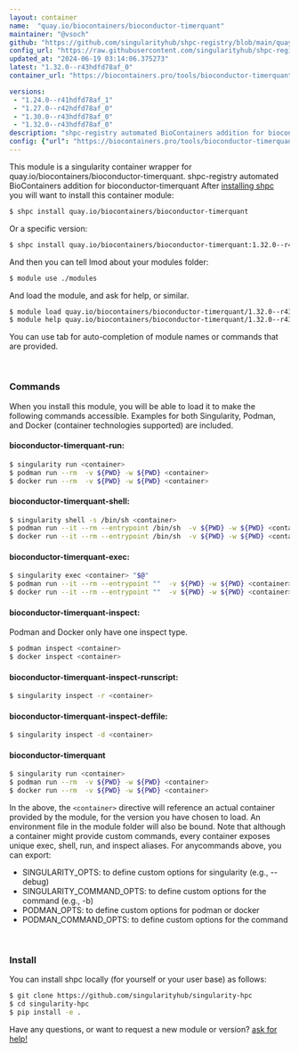 ```yaml
---
layout: container
name:  "quay.io/biocontainers/bioconductor-timerquant"
maintainer: "@vsoch"
github: "https://github.com/singularityhub/shpc-registry/blob/main/quay.io/biocontainers/bioconductor-timerquant/container.yaml"
config_url: "https://raw.githubusercontent.com/singularityhub/shpc-registry/main/quay.io/biocontainers/bioconductor-timerquant/container.yaml"
updated_at: "2024-06-19 03:14:06.375273"
latest: "1.32.0--r43hdfd78af_0"
container_url: "https://biocontainers.pro/tools/bioconductor-timerquant"

versions:
 - "1.24.0--r41hdfd78af_1"
 - "1.27.0--r42hdfd78af_0"
 - "1.30.0--r43hdfd78af_0"
 - "1.32.0--r43hdfd78af_0"
description: "shpc-registry automated BioContainers addition for bioconductor-timerquant"
config: {"url": "https://biocontainers.pro/tools/bioconductor-timerquant", "maintainer": "@vsoch", "description": "shpc-registry automated BioContainers addition for bioconductor-timerquant", "latest": {"1.32.0--r43hdfd78af_0": "sha256:0501e675129bb551d28ef2e8e17bf4f083f77a0988381a9472408cc795053623"}, "tags": {"1.24.0--r41hdfd78af_1": "sha256:e48b927fe50ee8c5d92a043adb506e340888e520766cc2bf7456445e025a8520", "1.27.0--r42hdfd78af_0": "sha256:247bf7fc845c7fff3f826c6a6ac5af3473d12cc709680e077e83638ef1a41c94", "1.30.0--r43hdfd78af_0": "sha256:60577d4c11b3bfdb807c68166c5249971429c8e7f90bde47d52ed90ed9958cfc", "1.32.0--r43hdfd78af_0": "sha256:0501e675129bb551d28ef2e8e17bf4f083f77a0988381a9472408cc795053623"}, "docker": "quay.io/biocontainers/bioconductor-timerquant"}
---
```


This module is a singularity container wrapper for quay.io/biocontainers/bioconductor-timerquant.
shpc-registry automated BioContainers addition for bioconductor-timerquant
After [installing shpc](#install) you will want to install this container module:


```bash
$ shpc install quay.io/biocontainers/bioconductor-timerquant
```

Or a specific version:

```bash
$ shpc install quay.io/biocontainers/bioconductor-timerquant:1.32.0--r43hdfd78af_0
```

And then you can tell lmod about your modules folder:

```bash
$ module use ./modules
```

And load the module, and ask for help, or similar.

```bash
$ module load quay.io/biocontainers/bioconductor-timerquant/1.32.0--r43hdfd78af_0
$ module help quay.io/biocontainers/bioconductor-timerquant/1.32.0--r43hdfd78af_0
```

You can use tab for auto-completion of module names or commands that are provided.

<br>

### Commands

When you install this module, you will be able to load it to make the following commands accessible.
Examples for both Singularity, Podman, and Docker (container technologies supported) are included.

#### bioconductor-timerquant-run:

```bash
$ singularity run <container>
$ podman run --rm  -v ${PWD} -w ${PWD} <container>
$ docker run --rm  -v ${PWD} -w ${PWD} <container>
```

#### bioconductor-timerquant-shell:

```bash
$ singularity shell -s /bin/sh <container>
$ podman run --it --rm --entrypoint /bin/sh  -v ${PWD} -w ${PWD} <container>
$ docker run --it --rm --entrypoint /bin/sh  -v ${PWD} -w ${PWD} <container>
```

#### bioconductor-timerquant-exec:

```bash
$ singularity exec <container> "$@"
$ podman run --it --rm --entrypoint ""  -v ${PWD} -w ${PWD} <container> "$@"
$ docker run --it --rm --entrypoint ""  -v ${PWD} -w ${PWD} <container> "$@"
```

#### bioconductor-timerquant-inspect:

Podman and Docker only have one inspect type.

```bash
$ podman inspect <container>
$ docker inspect <container>
```

#### bioconductor-timerquant-inspect-runscript:

```bash
$ singularity inspect -r <container>
```

#### bioconductor-timerquant-inspect-deffile:

```bash
$ singularity inspect -d <container>
```



#### bioconductor-timerquant

```bash
$ singularity run <container>
$ podman run --rm  -v ${PWD} -w ${PWD} <container>
$ docker run --rm  -v ${PWD} -w ${PWD} <container>
```


In the above, the `<container>` directive will reference an actual container provided
by the module, for the version you have chosen to load. An environment file in the
module folder will also be bound. Note that although a container
might provide custom commands, every container exposes unique exec, shell, run, and
inspect aliases. For anycommands above, you can export:

 - SINGULARITY_OPTS: to define custom options for singularity (e.g., --debug)
 - SINGULARITY_COMMAND_OPTS: to define custom options for the command (e.g., -b)
 - PODMAN_OPTS: to define custom options for podman or docker
 - PODMAN_COMMAND_OPTS: to define custom options for the command

<br>

### Install

You can install shpc locally (for yourself or your user base) as follows:

```bash
$ git clone https://github.com/singularityhub/singularity-hpc
$ cd singularity-hpc
$ pip install -e .
```

Have any questions, or want to request a new module or version? [ask for help!](https://github.com/singularityhub/singularity-hpc/issues)